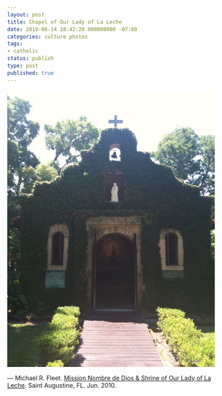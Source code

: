```yaml
---
layout: post
title: Chapel of Our Lady of La Leche
date: 2010-06-14 18:42:28.000000000 -07:00
categories: culture photos
tags:
- catholic
status: publish
type: post
published: true
---
```

![Chapel of Our Lady of La Leche](/assets/tumblr_l40p6mLOYe1qz9vvbo1_500.jpg)

&mdash; Michael R. Fleet. [Mission Nombre de Dios & Shrine of Our Lady of La Leche](http://www.missionandshrine.org/). Saint Augustine, FL. Jun. 2010.
